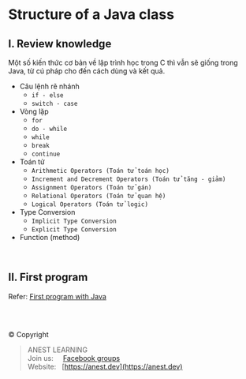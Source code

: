 # Structure of a Java class

## I. Review knowledge

Một số kiến thức cơ bản về lập trình học trong C thì vẫn sẽ giống trong Java, từ cú pháp cho đến cách dùng và kết quả.

- Câu lệnh rẽ nhánh
  - `if - else`
  - `switch - case`
- Vòng lặp
  - `for`
  - `do - while`
  - `while`
  - `break`
  - `continue`
- Toán tử
  - `Arithmetic Operators (Toán tử toán học)`
  - `Increment and Decrement Operators (Toán tử tăng - giảm)`
  - `Assignment Operators (Toán tử gán)`
  - `Relational Operators (Toán tử quan hệ)`
  - `Logical Operators (Toán tử logic)`
- Type Conversion
  - `Implicit Type Conversion`
  - `Explicit Type Conversion`
- Function (method)

<br />

## II. First program

Refer: [First program with Java](https://github.com/AnestAcademy/Course-Java-Fundamentals/blob/master/1.%20First%20program%20with%20Java.md)

<br />

##  

© Copyright
> ANEST LEARNING  
> Join us: &nbsp;&nbsp;&nbsp; [Facebook groups](https://www.facebook.com/groups/anest.learning/)  
> Website: &nbsp; [https://anest.dev](https://anest.dev)  
